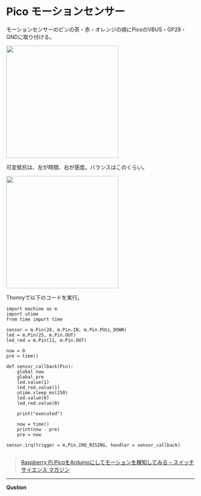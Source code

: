 # Pico モーションセンサー

モーションセンサーのピンの茶・赤・オレンジの順にPicoのVBUS・GP28・GNDに取り付ける。

<image src="images\motion_sensor_pin.jpg" width="300" style="margin: 0 auto;">

可変抵抗は、左が時間、右が感度。バランスはこのくらい。

<image src="images\motion_sensor_resistance.jpg" width="300" style="margin: 0 auto;">

Thonnyで以下のコードを実行。

```
import machine as m
import utime
from time import time
 
sensor = m.Pin(28, m.Pin.IN, m.Pin.PULL_DOWN) 
led = m.Pin(25, m.Pin.OUT)
led_red = m.Pin(11, m.Pin.OUT)

now = 0
pre = time()

def sensor_callback(Pin):
    global now
    global pre
    led.value(1)
    led_red.value(1)
    utime.sleep_ms(250)
    led.value(0)
    led_red.value(0)
    
    print("executed")
    
    now = time()
    print(now - pre)
    pre = now
         
sensor.irq(trigger = m.Pin.IRQ_RISING, handler = sensor_callback)


```

>[Raspberry Pi PicoをArduinoにしてモーションを検知してみる – スイッチサイエンス マガジン](https://mag.switch-science.com/2021/04/28/pir-with-arduino-raspberry-pi-pico/)

___

__Qustion__
